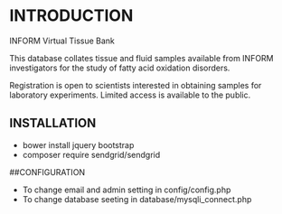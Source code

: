 # INTRODUCTION 

INFORM Virtual Tissue Bank

This database collates tissue and fluid samples available from INFORM investigators for the study of fatty acid oxidation disorders.

Registration is open to scientists interested in obtaining samples for laboratory experiments. Limited access is available to the public.

## INSTALLATION
	
- bower install jquery bootstrap
- composer require sendgrid/sendgrid

##CONFIGURATION

- To change email and admin setting in config/config.php
- To change database seeting in database/mysqli_connect.php